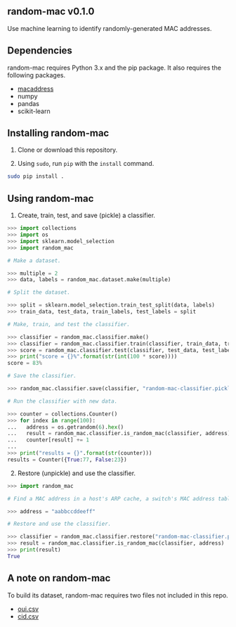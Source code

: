## random-mac v0.1.0

Use machine learning to identify randomly-generated MAC addresses.


## Dependencies

random-mac requires Python 3.x and the pip package.  It also requires the following packages.

- [macaddress](https://github.com/critical-path/macaddress)
- numpy
- pandas
- scikit-learn


## Installing random-mac

1. Clone or download this repository.

2. Using `sudo`, run `pip` with the `install` command.

```bash
sudo pip install .
```


## Using random-mac

1. Create, train, test, and save (pickle) a classifier.

```python
>>> import collections
>>> import os
>>> import sklearn.model_selection
>>> import random_mac

# Make a dataset.

>>> multiple = 2
>>> data, labels = random_mac.dataset.make(multiple)

# Split the dataset.

>>> split = sklearn.model_selection.train_test_split(data, labels)
>>> train_data, test_data, train_labels, test_labels = split

# Make, train, and test the classifier.

>>> classifier = random_mac.classifier.make()
>>> classifier = random_mac.classifier.train(classifier, train_data, train_labels)
>>> score = random_mac.classifier.test(classifier, test_data, test_labels)
>>> print("score = {}%".format(str(int(100 * score))))
score = 83%

# Save the classifier.

>>> random_mac.classifier.save(classifier, "random-mac-classifier.pickled")

# Run the classifier with new data.

>>> counter = collections.Counter()
>>> for index in range(100):
...   address = os.getrandom(6).hex()
...   result = random_mac.classifier.is_random_mac(classifier, address)
...   counter[result] += 1
...
>>> print("results = {}".format(str(counter)))
results = Counter({True:77, False:23})
```

2. Restore (unpickle) and use the classifier.

```python
>>> import random_mac

# Find a MAC address in a host's ARP cache, a switch's MAC address table, etc.

>>> address = "aabbccddeeff"

# Restore and use the classifier.

>>> classifier = random_mac.classifier.restore("random-mac-classifier.pickled")
>>> result = random_mac.classifier.is_random_mac(classifier, address)
>>> print(result)
True
```


## A note on random-mac

To build its dataset, random-mac requires two files not included in this repo.

- [oui.csv](http://standards-oui.ieee.org/oui/oui.csv)
- [cid.csv](http://standards-oui.ieee.org/cid/cid.csv)
